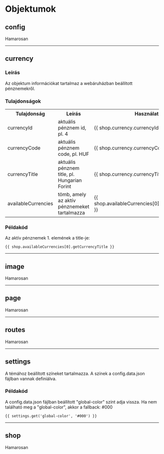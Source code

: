 # Objektumok

## config

Hamarosan

---
## currency
### Leírás
Az objektum információkat tartalmaz a webáruházban beállított pénznemekről.
### Tulajdonságok
<table>
<tr>
    <th>Tulajdonság</th>
    <th>Leírás</th>
    <th>Használat</th>
</tr>
<tr>
    <td>currencyId</td>
    <td>aktuális pénznem id, pl. 4</td>
    <td>{{ shop.currency.currencyId }}</td>
</tr>
<tr>
    <td>currencyCode</td>
    <td>aktuális pénznem code, pl. HUF</td>
    <td>{{ shop.currency.currencyCode }}</td>
</tr>
<tr>
    <td>currencyTitle</td>
    <td>aktuális pénznem title, pl. Hungarian Forint</td>
    <td>{{ shop.currency.currencyTitle }}</td>
</tr>
<tr>
    <td>availableCurrencies</td>
    <td>tömb, amely az aktív pénznemeket tartalmazza</td>
    <td>{{ shop.availableCurrencies[0].getCurrencyTitle }}</td>
</tr>
</table>

### Példakód
Az aktív pénznemek 1. elemének a title-je:
``` 
{{ shop.availableCurrencies[0].getCurrencyTitle }}
```
---

## image

Hamarosan

---

## page

Hamarosan

---

## routes

Hamarosan

---

## settings
A témához beállított színeket tartalmazza. A színek a config.data.json fájlban vannak definiálva.

### Példakód
A config.data.json fájlban beállított "global-color" színt adja vissza. Ha nem található meg a "global-color", akkor a fallback: #000
``` 
{{ settings.get('global-color', '#000') }}
```

---

## shop

Hamarosan

